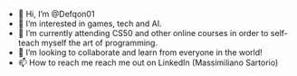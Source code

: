 - 👋 Hi, I’m @Defqon01
- 👀 I’m interested in games, tech and AI.
- 🌱 I’m currently attending CS50 and other online courses in order to self-teach myself the art of programming.
- 💞️ I’m looking to collaborate and learn from everyone in the world!
- 📫 How to reach me reach me out on LinkedIn (Massimiliano Sartorio)


